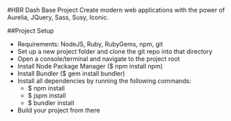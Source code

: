 #HBR Dash Base Project 
Create modern web applications with the power of Aurelia, JQuery, Sass, Susy, Iconic.

##Project Setup
- Requirements: NodeJS, Ruby, RubyGems, npm, git
- Set up a new project folder and clone the git repo into that directory
- Open a console/terminal and navigate to the project root
- Install Node Package Manager ($ npm install npm)
- Install Bundler ($ gem install bundler)
- Install all dependencies by running the following commands:
  - $ npm install
  - $ jspm install
  - $ bundler install
- Build your project from there
  
